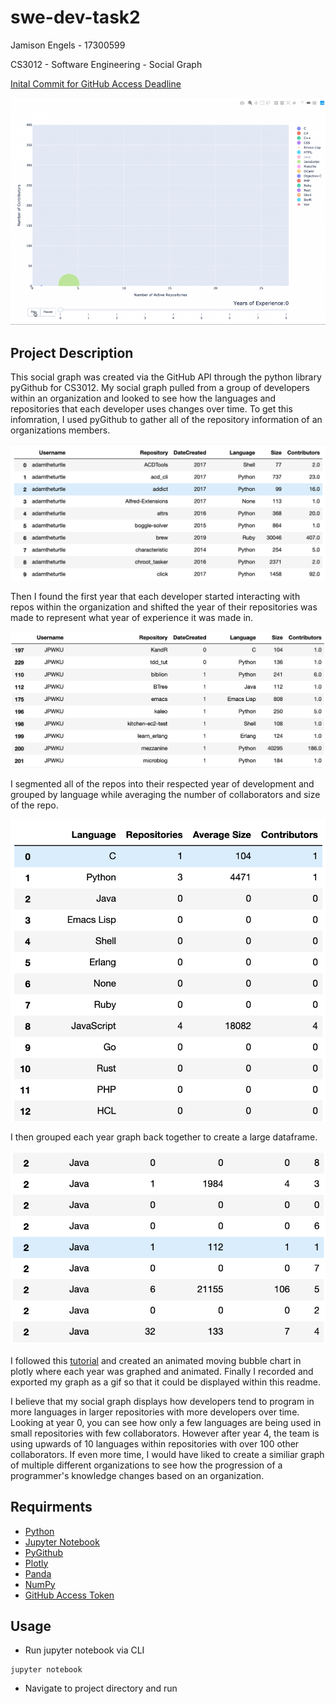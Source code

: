 # swe-dev-task2
Jamison Engels - 17300599 

CS3012 - Software Engineering - Social Graph

[Inital Commit for GitHub Access Deadline](https://github.com/engelsj/swe-dev-task2/commit/d65b5500c0664b2df87cbe48a23395e926ae7c2d)

![](Graph_Visualization.gif)

## Project Description 

This social graph was created via the GitHub API through the python library pyGithub for CS3012.
My social graph pulled from a group of developers within an organization and looked to see how the
languages and repositories that each developer uses changes over time. 
To get this infomration, I used pyGithub to gather all of the repository information of an organizations members. 

![](https://github.com/engelsj/swe-dev-task2/blob/dev/Images/Initial_DF.png)

Then I found the first year that each developer started interacting with repos within the organization and shifted the year of their repositories was made to represent what year of experience it was made in. 

![](https://github.com/engelsj/swe-dev-task2/blob/dev/Images/Shifted_Year.png)

I segmented all of the repos into their respected year of development and grouped by language while averaging the number of collaborators and size of the repo. 

![](https://github.com/engelsj/swe-dev-task2/blob/dev/Images/Groupedby_Year.png)

I then grouped each year graph back together to create a large dataframe. 

![](https://github.com/engelsj/swe-dev-task2/blob/dev/Images/Grouped_By%20Languages_and_Year.png)

I followed this [tutorial](https://plot.ly/python/v3/animations/) and created an animated moving bubble chart in plotly where each year was graphed and animated. Finally I recorded and exported my graph as a gif so that it could be displayed within this readme.

I believe that my social graph displays how developers tend to program in more languages in larger repositories with more developers over time. Looking at year 0, you can see how only a few languages are being used in small repositories with few collaborators. However after year 4, the team is using upwards of 10 languages within repositories with over 100 other collaborators. If even more time, I would have liked to create a similiar graph of multiple different organizations to see how the progression of a programmer's knowledge changes based on an organization. 

## Requirments
- [Python](https://www.python.org/downloads/)
- [Jupyter Notebook](https://jupyter.org/)
- [PyGithub](https://pygithub.readthedocs.io/en/latest/)
- [Plotly](https://plot.ly/)
- [Panda](https://pandas.pydata.org/)
- [NumPy](https://numpy.org/)
- [GitHub Access Token](https://help.github.com/en/github/authenticating-to-github/creating-a-personal-access-token-for-the-command-line)

## Usage
- Run jupyter notebook via CLI
```
jupyter notebook
```
- Navigate to project directory and run 




